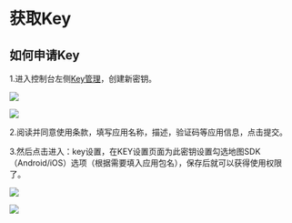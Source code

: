 #  获取Key

## 如何申请Key

1.进入控制台左侧[Key管理](https://lbs.qq.com/console/key.html)，创建新密钥。

![](http://p.qpic.cn/lbsconsole/0/3553565b6b75c4ea4c016297d42ac1c0/0)

![](http://p.qpic.cn/lbsconsole/0/055a801991f008e533d0d5b6cbfd0350/0)

2.阅读并同意使用条款，填写应用名称，描述，验证码等应用信息，点击提交。

3.然后点击进入：key设置，在KEY设置页面为此密钥设置勾选地图SDK（Android/iOS）选项（根据需要填入应用包名），保存后就可以获得使用权限了。

![](http://p.qpic.cn/lbsconsole/0/034b502898aabf7db23d24fa683c727c/0)

![](http://p.qpic.cn/lbsconsole/0/af7d7eed8a8211f027a6b2cb76f0398d/0)